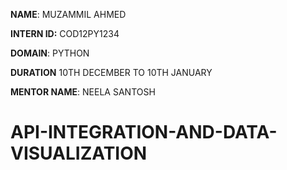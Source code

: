 **NAME**: MUZAMMIL AHMED

**INTERN ID:** COD12PY1234

**DOMAIN**: PYTHON

**DURATION** 10TH DECEMBER TO 10TH JANUARY

**MENTOR NAME**: NEELA SANTOSH

# API-INTEGRATION-AND-DATA-VISUALIZATION
